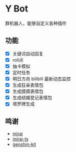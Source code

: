 # Y Bot

群机器人，能够自定义各种插件

## 功能

- [x] 关键词自动回复
- [x] roll点
- [x] 抽卡模拟
- [x] 定时任务
- [x] 明日方舟 bilibili 最新动态监控
- [x] 生成狂亲表情包
- [x] 生成摸摸表情包
- [x] 生成结婚登记表情包
- [x] 塔罗牌生成

## 鸣谢

- [mirai](https://github.com/mamoe/mirai)
- [mirai-ts](https://github.com/YunYouJun/mirai-ts)
- [genshin-kit](https://www.npmjs.com/package/@genshin-kit/core)
